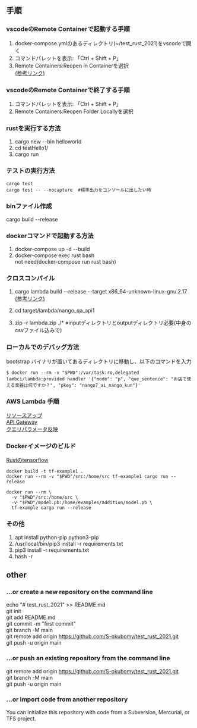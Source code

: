 ## 手順  
### vscodeのRemote Containerで起動する手順
1. docker-compose.ymlのあるディレクトリ(~/test_rust_2021)をvscodeで開く
2. コマンドパレットを表示: 「Ctrl + Shift + P」
3. Remote Containers:Reopen in Containerを選択  
[(参考リンク)](https://penpen-dev.com/blog/vscode-remote-container-toha/)

### vscodeのRemote Containerで終了する手順
1. コマンドパレットを表示: 「Ctrl + Shift + P」
2. Remote Containers:Reopen Folder Locallyを選択

### rustを実行する方法
1. cargo new --bin helloworld
2. cd testHello1/
3. cargo run

### テストの実行方法
```
cargo test
cargo test -- --nocapture  #標準出力をコンソールに出したい時
```

### binファイル作成
cargo build --release

### dockerコマンドで起動する方法
1. docker-compose up -d --build  
2. docker-compose exec rust bash  
not need(docker-compose run rust bash)

### クロスコンパイル
1. cargo lambda build --release --target x86_64-unknown-linux-gnu.2.17  
[(参考リンク)](https://github.com/awslabs/aws-lambda-rust-runtime)  

2. cd target/lambda/nango_qa_api1 
3. zip -r lambda.zip ./*
  ※inputディレクトリとoutputディレクトリ必要(中身のcsvファイル込みで)

### ローカルでのデバッグ方法
bootstrap バイナリが置いてあるディレクトリに移動し、以下のコマンドを入力
```
$ docker run --rm -v "$PWD":/var/task:ro,delegated lambci/lambda:provided handler '{"mode": "p", "que_sentence": "お店で使える楽器は何ですか？", "pkey": "nango7_ai_nango_kun"}'
```

### AWS Lambda 手順
[リソースアップ](https://komorinfo.com/blog/rust-aws-lambda/)  
[API Gateway](https://tech-cci.io/archives/1399)  
[クエリパラメータ反映](https://qiita.com/Quantum/items/91ad6b6b788bf4051055)  

### Dockerイメージのビルド
[Rustのtensorflow](https://qiita.com/kyamamoto9120/items/9053ef667e55295e5f3f)

```
docker build -t tf-example1 .  
docker run --rm -v "$PWD"/src:/home/src tf-example1 cargo run --release

docker run --rm \
  -v "$PWD"/src:/home/src \
  -v "$PWD"/model.pb:/home/examples/addition/model.pb \
  tf-example cargo run --release

```



### その他
1. apt install python-pip python3-pip  
2. /usr/local/bin/pip3 install -r requirements.txt  
3. pip3 install -r requirements.txt  
4. hash -r  


## other 
### …or create a new repository on the command line
echo "# test_rust_2021" >> README.md  
git init  
git add README.md  
git commit -m "first commit"  
git branch -M main  
git remote add origin https://github.com/S-okubomy/test_rust_2021.git  
git push -u origin main  

### …or push an existing repository from the command line
git remote add origin https://github.com/S-okubomy/test_rust_2021.git  
git branch -M main  
git push -u origin main  

### …or import code from another repository
You can initialize this repository with code from a Subversion, Mercurial, or TFS project.  